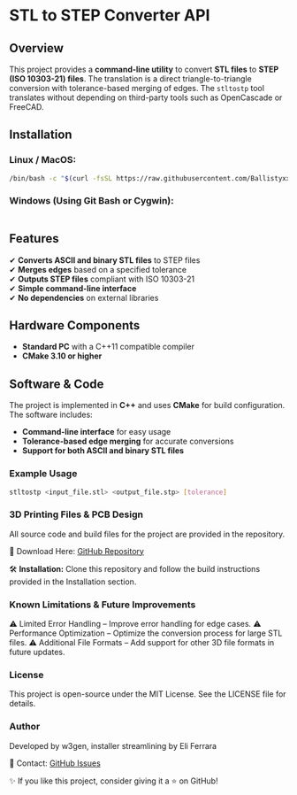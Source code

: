 # STL to STEP Converter API

<!-- <img src="https://example.com/project-thumbnail.png" alt="Project Thumbnail: STL to STEP Converter" width="600" ALIGN="left" HSPACE="20" VSPACE="20"/> -->

## Overview
This project provides a **command-line utility** to convert **STL files** to **STEP (ISO 10303-21) files**. The translation is a direct triangle-to-triangle conversion with tolerance-based merging of edges. The `stltostp` tool translates without depending on third-party tools such as OpenCascade or FreeCAD.

<!-- 📜 **Read the full documentation here:** [STL to STEP Converter Documentation](https://example.com/documentation) -->

## Installation

### Linux / MacOS:
```bash
/bin/bash -c "$(curl -fsSL https://raw.githubusercontent.com/Ballistyxx/stl-to-step/main/install.sh)"
```

### Windows (Using Git Bash or Cygwin):
```bash

```

## Features
✔ **Converts ASCII and binary STL files** to STEP files  
✔ **Merges edges** based on a specified tolerance  
✔ **Outputs STEP files** compliant with ISO 10303-21  
✔ **Simple command-line interface**  
✔ **No dependencies** on external libraries  

<!-- ## Project Images

### Example Conversion
<img src="https://example.com/example-conversion.png" alt="Example Conversion: STL to STEP" width="500" ALIGN="left" HSPACE="20" VSPACE="20"/> -->

## Hardware Components
- **Standard PC** with a C++11 compatible compiler
- **CMake 3.10 or higher**

## Software & Code
The project is implemented in **C++** and uses **CMake** for build configuration. The software includes:

- **Command-line interface** for easy usage
- **Tolerance-based edge merging** for accurate conversions
- **Support for both ASCII and binary STL files**

### Example Usage
```sh
stltostp <input_file.stl> <output_file.stp> [tolerance]
```

### 3D Printing Files & PCB Design
All source code and build files for the project are provided in the repository.

📂 Download Here: [GitHub Repository](https://github.com/Ballistyxx/stl-to-step)

🛠️ **Installation:** Clone this repository and follow the build instructions provided in the Installation section.

### Known Limitations & Future Improvements
⚠ Limited Error Handling – Improve error handling for edge cases.
⚠ Performance Optimization – Optimize the conversion process for large STL files.
⚠ Additional File Formats – Add support for other 3D file formats in future updates.

### License
This project is open-source under the MIT License. See the LICENSE file for details.

### Author
Developed by w3gen, installer streamlining by Eli Ferrara

📧 Contact: [GitHub Issues](https://github.com/Ballistyxx/stl-to-step/issues)

✨ If you like this project, consider giving it a ⭐ on GitHub!